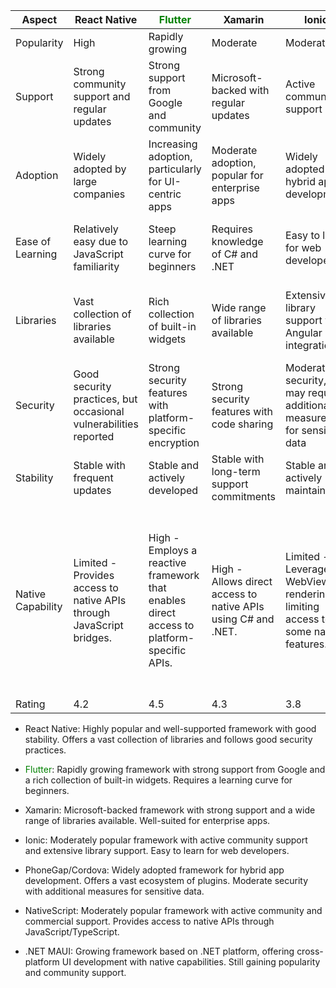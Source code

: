 
| Aspect             | React Native | <span style="color: green">Flutter</span> | Xamarin | Ionic | PhoneGap/Cordova | NativeScript | .NET MAUI |
|--------------------|--------------|---------|---------|-------|------------------|---------------|-----------|
| Popularity         | High         | Rapidly growing | Moderate | Moderate | Moderate | Moderate | Moderate |
| Support            | Strong community support and regular updates | Strong support from Google and community | Microsoft-backed with regular updates | Active community support | Active community support | Active community and commercial support | Strong support from Microsoft |
| Adoption           | Widely adopted by large companies | Increasing adoption, particularly for UI-centric apps | Moderate adoption, popular for enterprise apps | Widely adopted for hybrid app development | Widely adopted for hybrid app development | Moderate adoption, popular for native-like apps | Emerging adoption with the backing of Microsoft |
| Ease of Learning    | Relatively easy due to JavaScript familiarity | Steep learning curve for beginners | Requires knowledge of C# and .NET | Easy to learn for web developers | Easy to learn for web developers | Learning curve for beginners due to JavaScript/TypeScript and native concepts | Familiar for developers with .NET and C# experience |
| Libraries          | Vast collection of libraries available | Rich collection of built-in widgets | Wide range of libraries available | Extensive library support with Angular integration | Vast ecosystem of plugins | Extensive collection of plugins and libraries | Growing ecosystem with access to existing .NET libraries |
| Security           | Good security practices, but occasional vulnerabilities reported | Strong security features with platform-specific encryption | Strong security features with code sharing | Moderate security, may require additional measures for sensitive data | Moderate security, may require additional measures for sensitive data | Strong security with native APIs integration | Strong security practices with native integration |
| Stability          | Stable with frequent updates | Stable and actively developed | Stable with long-term support commitments | Stable and actively maintained | Stable and widely used | Stable and actively developed | Emerging framework with ongoing development |
| Native Capability  | Limited - Provides access to native APIs through JavaScript bridges.      | High - Employs a reactive framework that enables direct access to platform-specific APIs.   | High - Allows direct access to native APIs using C# and .NET.   | Limited - Leverages WebView for rendering UI, limiting access to some native features. | Limited - Relies on WebView for UI rendering, limiting access to native functionality         | High - Allows direct access to native APIs using JavaScript/TypeScript.          | High  - Provides direct access to native APIs through the .NET ecosystem and allows seamless integration with platform-specific features.    |
| Rating             | 4.2           | 4.5     | 4.3     | 3.8     | 3.7              | 4.0           | 4.1        |


- React Native: Highly popular and well-supported framework with good stability. Offers a vast collection of libraries and follows good security practices. 

    
-  <span style="color: green">Flutter</span>: Rapidly growing framework with strong support from Google and a rich collection of built-in widgets. Requires a learning curve for beginners. 
    
 
    
- Xamarin: Microsoft-backed framework with strong support and a wide range of libraries available. Well-suited for enterprise apps. 
    

- Ionic: Moderately popular framework with active community support and extensive library support. Easy to learn for web developers. 
    
  
- PhoneGap/Cordova: Widely adopted framework for hybrid app development. Offers a vast ecosystem of plugins. Moderate security with additional measures for sensitive data. 
  
    
- NativeScript: Moderately popular framework with active community and commercial support. Provides access to native APIs through JavaScript/TypeScript. 
    
    

    
    
- .NET MAUI: Growing framework based on .NET platform, offering cross-platform UI development with native capabilities. Still gaining popularity and community support. 
    
  
